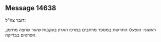 ## Message 14638

דובר צה"ל:

ראשוני: הופעלו התרעות במספר מרחבים במרכז הארץ בעקבות שיגור שחצה מתימן, הפרטים בבדיקה.

